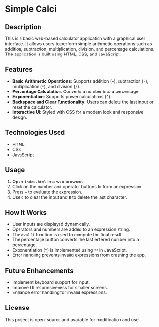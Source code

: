 # Simple Calci

## Description
This is a basic web-based calculator application with a graphical user interface. It allows users to perform simple arithmetic operations such as addition, subtraction, multiplication, division, and percentage calculations. The application is built using HTML, CSS, and JavaScript.

## Features
- **Basic Arithmetic Operations**: Supports addition (`+`), subtraction (`-`), multiplication (`*`), and division (`/`).
- **Percentage Calculation**: Converts a number into a percentage.
- **Exponentiation**: Supports power calculations (`^`).
- **Backspace and Clear Functionality**: Users can delete the last input or reset the calculator.
- **Interactive UI**: Styled with CSS for a modern look and responsive design.

## Technologies Used
- HTML
- CSS
- JavaScript

## Usage
1. Open `index.html` in a web browser.
2. Click on the number and operator buttons to form an expression.
3. Press `=` to evaluate the expression.
4. Use `C` to clear the input and `B` to delete the last character.

## How It Works
- User inputs are displayed dynamically.
- Operators and numbers are added to an expression string.
- The `eval()` function is used to compute the final result.
- The percentage button converts the last entered number into a percentage.
- Exponentiation (`^`) is implemented using `**` in JavaScript.
- Error handling prevents invalid expressions from crashing the app.

## Future Enhancements
- Implement keyboard support for input.
- Improve UI responsiveness for smaller screens.
- Enhance error handling for invalid expressions.

## License
This project is open-source and available for modification and use.

